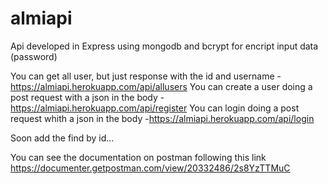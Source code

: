 # almiapi

Api developed in Express using mongodb and bcrypt for encript input data (password)

You can get all user, but just response with the id and username
-https://almiapi.herokuapp.com/api/allusers
You can create a user doing a post request with a json in the body
-https://almiapi.herokuapp.com/api/register
You can login doing a post request whith a json in the body
-https://almiapi.herokuapp.com/api/login

Soon add the find by id...

You can see the documentation on postman following this link https://documenter.getpostman.com/view/20332486/2s8YzTTMuC
